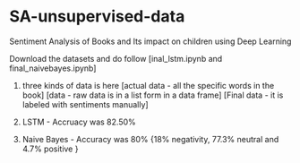 # SA-unsupervised-data
Sentiment Analysis of Books and Its impact on children using Deep Learning

Download the datasets and do follow  [inal_lstm.ipynb and final_naivebayes.ipynb]

1. three kinds of data is here 
[actual data - all the specific words in the book]
[data - raw data is in a list form in a data frame]
[Final data - it is labeled with sentiments manually]

2. LSTM -  Accruacy was 82.50% 

3. Naive Bayes - Accuracy was 80% {18% negativity, 77.3% neutral and 4.7% positive }
